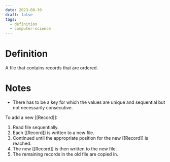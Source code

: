 ```yaml
---
date: 2023-08-30
draft: false
tags:
  - definition
  - computer-science
---
```

# Definition

A file that contains records that are ordered.

# Notes

- There has to be a key for which the values are unique and sequential but not necessarily consecutive.

To add a new [[Record]]:
1. Read file sequentially.
2. Each [[Record]] is written to a new file.
3. Continued until the appropriate position for the new [[Record]] is reached.
4. The new [[Record]] is then written to the new file.
5. The remaining records in the old file are copied in.